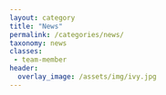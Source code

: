 ```yaml
---
layout: category
title: "News"
permalink: /categories/news/
taxonomy: news
classes: 
 - team-member
header:
  overlay_image: /assets/img/ivy.jpg
---
```



